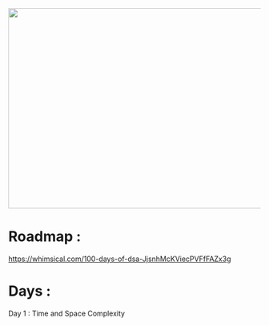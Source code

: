 <img src="https://github.com/Nimisha-Mavar/DSA/assets/112267753/6a14e646-66f6-4eba-83e7-f6d109002785" width="800" height="400" />

# Roadmap :
https://whimsical.com/100-days-of-dsa-JjsnhMcKViecPVFfFAZx3g

# Days :
Day 1 : Time and Space Complexity
